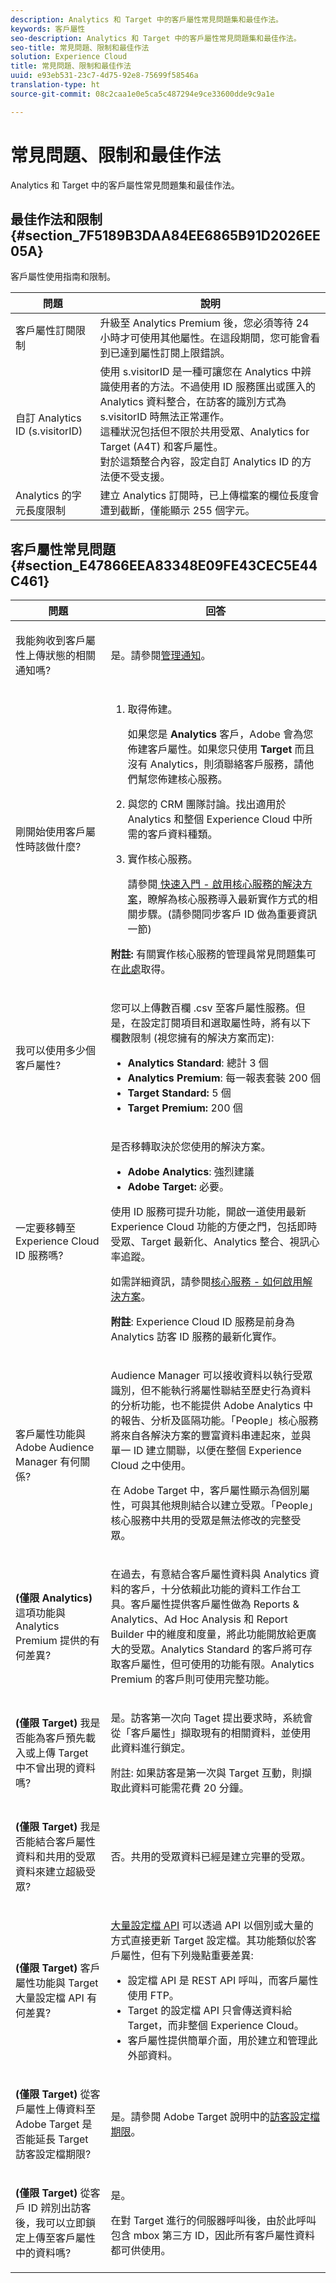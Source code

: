 ```yaml
---
description: Analytics 和 Target 中的客戶屬性常見問題集和最佳作法。
keywords: 客戶屬性
seo-description: Analytics 和 Target 中的客戶屬性常見問題集和最佳作法。
seo-title: 常見問題、限制和最佳作法
solution: Experience Cloud
title: 常見問題、限制和最佳作法
uuid: e93eb531-23c7-4d75-92e8-75699f58546a
translation-type: ht
source-git-commit: 08c2caa1e0e5ca5c487294e9ce33600dde9c9a1e

---
```



# 常見問題、限制和最佳作法

Analytics 和 Target 中的客戶屬性常見問題集和最佳作法。


## 最佳作法和限制{#section_7F5189B3DAA84EE6865B91D2026EE05A}

客戶屬性使用指南和限制。

| 問題 | 說明 |
|--- |--- |
| 客戶屬性訂閱限制 | 升級至 Analytics Premium 後，您必須等待 24 小時才可使用其他屬性。在這段期間，您可能會看到已達到屬性訂閱上限錯誤。 |
| 自訂 Analytics ID (s.visitorID) | 使用  s.visitorID 是一種可讓您在 Analytics 中辨識使用者的方法。不過使用 ID 服務匯出或匯入的 Analytics 資料整合，在訪客的識別方式為 s.visitorID 時無法正常運作。<br>這種狀況包括但不限於共用受眾、Analytics for Target (A4T) 和客戶屬性。<br>對於這類整合內容，設定自訂 Analytics ID 的方法便不受支援。 |
| Analytics 的字元長度限制 | 建立 Analytics 訂閱時，已上傳檔案的欄位長度會遭到截斷，僅能顯示 255 個字元。 |

## 客戶屬性常見問題{#section_E47866EEA83348E09FE43CEC5E44C461}

<table id="table_88631069013B408EBB0A810657662B36"> 
 <thead> 
  <tr> 
   <th colname="col1" class="entry"> 問題 </th> 
   <th colname="col2" class="entry"> 回答 </th> 
  </tr> 
 </thead>
 <tbody> 
  <tr> 
   <td colname="col1"> <p>我能夠收到客戶屬性上傳狀態的相關通知嗎? </p> </td> 
   <td colname="col2"> <p>是。請參閱<a href="../admin-getting-started/organizations.md#concept_0105453AD71847B8BFCAF4A40915F157" format="dita" scope="local">管理通知</a>。 </p> </td> 
  </tr> 
  <tr> 
   <td colname="col1"> <p> 剛開始使用客戶屬性時該做什麼? </p> </td> 
   <td colname="col2"> 
    <ol id="ol_1FACEF0990B6486B8DE86245D17695A8"> 
     <li id="li_F0C1542853684F8591FDC1B441D31A56"> <p>取得佈建。 </p> <p>如果您是 <b>Analytics</b> 客戶，Adobe 會為您佈建客戶屬性。如果您只使用 <b>Target</b> 而且沒有 Analytics，則須聯絡客戶服務，請他們幫您佈建核心服務。 </p> </li> 
     <li id="li_444FEDEE4B7244F79BA847662F5B17CB"> <p>與您的 CRM 團隊討論。找出適用於 Analytics 和整個 Experience Cloud 中所需的客戶資料種類。 </p> </li> 
     <li id="li_32D4AAF8C29748A78801A0E1BFB37AF5"> <p>實作核心服務。 </p> <p>請參閱<a href="../core-services/core-services.md#concept_07ED1D5C64234E77976E6D572E78FB9C" format="dita" scope="local"> 快速入門 - 啟用核心服務的解決方案</a>，瞭解為核心服務導入最新實作方式的相關步驟。(請參閱同步客戶 ID 做為重要資訊一節) </p> </li> 
    </ol> <p> <b>附註:</b> 有關實作核心服務的管理員常見問題集可在<a href="../admin-getting-started/faq.md#concept_13219B4E51784577B6FF78AAA203DE91" format="dita" scope="local">此處</a>取得。 </p> </td> 
  </tr> 
  <tr> 
   <td colname="col1"> <p> 我可以使用多少個客戶屬性? </p> </td> 
   <td colname="col2"> <p>您可以上傳數百欄 <span class="filepath">.csv</span> 至客戶屬性服務。但是，在設定訂閱項目和選取屬性時，將有以下欄數限制 (視您擁有的解決方案而定): </p> <p> 
     <ul id="ul_2BB85067918D4BB3B59394F3E3E37A6D"> 
      <li id="li_93703988B9934384B4B94A839D028380"> <b>Analytics Standard</b>: 總計 3 個 </li> 
      <li id="li_D1E5E7BD24C54591B14D15DE97447835"> <b>Analytics Premium</b>: 每一報表套裝 200 個 </li> 
      <li id="li_8C891FE3D1EF49FA9F81E2E32CD0B9CA"> <b>Target Standard:</b> 5 個 </li> 
      <li id="li_2B66D43023F34EA685CE2C38A9250CEA"> <b>Target Premium:</b> 200 個 </li> 
     </ul> </p> </td> 
  </tr> 
  <tr> 
   <td colname="col1"> <p>一定要移轉至 Experience Cloud ID 服務嗎? </p> </td> 
   <td colname="col2"> <p>是否移轉取決於您使用的解決方案。 </p> <p> 
     <ul id="ul_9C473434B5DA4C6299AAB209DEDFCDE7"> 
      <li id="li_8BC10EB2825F4ADF8CA61F71D4994A28"> <b>Adobe Analytics</b>: 強烈建議 </li> 
      <li id="li_56F518E3F3DF4C93B6F7EF3B40ACC52F"> <b>Adobe Target:</b> 必要。 </li> 
     </ul> </p> <p>使用 ID 服務可提升功能，開啟一道使用最新 Experience Cloud 功能的方便之門，包括即時受眾、Target 最新化、Analytics 整合、視訊心率追蹤。 </p> <p>如需詳細資訊，請參閱<a href="../core-services/core-services.md#concept_07ED1D5C64234E77976E6D572E78FB9C" format="dita" scope="local">核心服務 - 如何啟用解決方案</a>。 </p> <p> <b>附註</b>: <span class="term">Experience Cloud ID 服務</span>是前身為 <span class="term">Analytics 訪客 ID 服務</span>的最新化實作。 </p> </td> 
  </tr> 
  <tr> 
   <td colname="col1"> <p>客戶屬性功能與 Adobe Audience Manager 有何關係? </p> </td> 
   <td colname="col2"> <p>Audience Manager 可以接收資料以執行受眾識別，但不能執行將屬性聯結至歷史行為資料的分析功能，也不能提供 Adobe Analytics 中的報告、分析及區隔功能。「People」核心服務將來自各解決方案的豐富資料串連起來，並與單一 ID 建立關聯，以便在整個 Experience Cloud 之中使用。 </p> <p> 在 Adobe Target 中，客戶屬性顯示為個別屬性，可與其他規則結合以建立受眾。「People」核心服務中共用的受眾是無法修改的完整受眾。 </p> </td> 
  </tr> 
  <tr> 
   <td colname="col1"> <p> <b>(僅限 Analytics) </b>這項功能與 Analytics Premium 提供的有何差異? </p> </td> 
   <td colname="col2"> <p>在過去，有意結合客戶屬性資料與 Analytics 資料的客戶，十分依賴此功能的資料工作台工具。客戶屬性提供客戶屬性做為 Reports &amp; Analytics、Ad Hoc Analysis 和 Report Builder 中的維度和度量，將此功能開放給更廣大的受眾。Analytics Standard 的客戶將可存取客戶屬性，但可使用的功能有限。Analytics Premium 的客戶則可使用完整功能。 </p> </td> 
  </tr> 
  <tr> 
   <td colname="col1"> <p> <b>(僅限 Target)</b> 我是否能為客戶預先載入或上傳 Target 中不曾出現的資料嗎? </p> </td> 
   <td colname="col2"> <p> 是。訪客第一次向 Taget 提出要求時，系統會從「客戶屬性」擷取現有的相關資料，並使用此資料進行鎖定。 </p> <p> <p>附註: 如果訪客是第一次與 Target 互動，則擷取此資料可能需花費 20 分鐘。 </p> </p> </td> 
  </tr> 
  <tr> 
   <td colname="col1"> <p> <b>(僅限 Target)</b> 我是否能結合客戶屬性資料和共用的受眾資料來建立超級受眾? </p> </td> 
   <td colname="col2"> <p>否。共用的受眾資料已經是建立完畢的受眾。 </p> </td> 
  </tr> 
  <tr> 
   <td colname="col1"> <p> <b>(僅限 Target) </b>客戶屬性功能與 Target 大量設定檔 API 有何差異? </p> </td> 
   <td colname="col2"> <p> <a href="https://marketing.adobe.com/developer/documentation/test-target/r-profile-update" format="https" scope="external">大量設定檔 API</a> 可以透過 API 以個別或大量的方式直接更新 Target 設定檔。其功能類似於客戶屬性，但有下列幾點重要差異: </p> 
    <ul id="ul_5AAA4A8497C04F50A8AAA9F776BB868E"> 
     <li id="li_B20AEA397F3B4C86A1140CDA61ABD575">設定檔 API 是 REST API 呼叫，而客戶屬性使用 FTP。 </li> 
     <li id="li_7FBE428EF5D34B6AA09B6368E8210344">Target 的設定檔 API 只會傳送資料給 Target，而非整個 Experience Cloud。 </li> 
     <li id="li_CBB4D3FAF53944E0A066A4AD9F9C8760">客戶屬性提供簡單介面，用於建立和管理此外部資料。 </li> 
    </ul> </td> 
  </tr> 
  <tr> 
   <td colname="col1"> <p> <b>(僅限 Target)</b> 從客戶屬性上傳資料至 Adobe Target 是否能延長 Target 訪客設定檔期限? </p> </td> 
   <td colname="col2"> <p>是。請參閱 Adobe Target 說明中的<a href="https://marketing.adobe.com/resources/help/zh_TW/target/?f=c_visitor_profile_lifetime" format="https" scope="external">訪客設定檔期限</a>。 </p> </td> 
  </tr> 
  <tr> 
   <td colname="col1"> <p> <b> (僅限 Target)</b> 從客戶 ID 辨別出訪客後，我可以立即鎖定上傳至客戶屬性中的資料嗎? </p> </td> 
   <td colname="col2"> <p>是。 </p> <p>在對 Target 進行的伺服器呼叫後，由於此呼叫包含 mbox 第三方 ID，因此所有客戶屬性資料都可供使用。 </p> </td> 
  </tr> 
 </tbody> 
</table>

